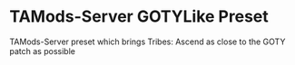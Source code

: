 # TAMods-Server GOTYLike Preset

TAMods-Server preset which brings Tribes: Ascend as close to the GOTY patch as possible
